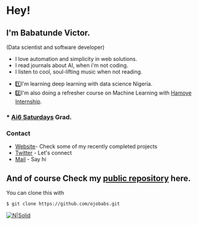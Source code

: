 # Hey!
## I'm Babatunde Victor.
(Data scientist and software developer)
  - I love automation and simplicity in web solutions.
  - I read journals about AI, when i'm not coding.
  - I listen to cool, soul-lifting music when not reading.

* 1️⃣I'm learning deep learning with data science Nigeria.
* 2️⃣I'm also doing a refresher course on Machine Learning with [Hamoye Internship](https://github.com/HamoyeHQ).
### * [Ai6 Saturdays](https://github.com/AISaturdaysLagos) Grad.

### Contact

* [Website](http://ojobabs.tech)- Check some of my recently completed projects
* [Twitter](https://twitter.com/babs_tinapa) - Let's connect
* [Mail](mailto:info@ojobabs.tech) - Say hi

## And of course Check my [public repository](https://github.com/ojobabs) here.
You can clone this with
```sh
$ git clone https://github.com/ojobabs.git
```
 
 [![N|Solid](https://cldup.com/dTxpPi9lDf.thumb.png)](http://ojobabs.tech)


